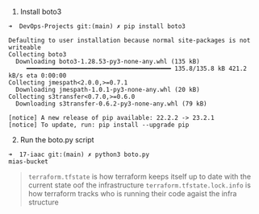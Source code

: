 1. Install boto3
```
➜  DevOps-Projects git:(main) ✗ pip install boto3
```
```
Defaulting to user installation because normal site-packages is not writeable
Collecting boto3
  Downloading boto3-1.28.53-py3-none-any.whl (135 kB)
     ━━━━━━━━━━━━━━━━━━━━━━━━━━━━━━━━━━━━━━━━ 135.8/135.8 kB 421.2 kB/s eta 0:00:00
Collecting jmespath<2.0.0,>=0.7.1
  Downloading jmespath-1.0.1-py3-none-any.whl (20 kB)
Collecting s3transfer<0.7.0,>=0.6.0
  Downloading s3transfer-0.6.2-py3-none-any.whl (79 kB)

[notice] A new release of pip available: 22.2.2 -> 23.2.1
[notice] To update, run: pip install --upgrade pip
```
2. Run the boto.py script
```
➜  17-iaac git:(main) ✗ python3 boto.py
mias-bucket
```

> `terraform.tfstate` is how terraform keeps itself up to date with the current state oof the infrastructure
> `terraform.tfstate.lock.info` is how terraform tracks who is running their code agaist the infra structure